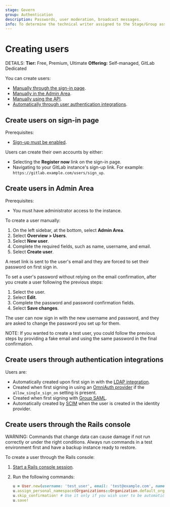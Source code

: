 ```yaml
---
stage: Govern
group: Authentication
description: Passwords, user moderation, broadcast messages.
info: To determine the technical writer assigned to the Stage/Group associated with this page, see https://handbook.gitlab.com/handbook/product/ux/technical-writing/#assignments
---
```


# Creating users

DETAILS:
**Tier:** Free, Premium, Ultimate
**Offering:** Self-managed, GitLab Dedicated

You can create users:

- [Manually through the sign-in page](#create-users-on-sign-in-page).
- [Manually in the Admin Area](#create-users-in-admin-area).
- [Manually using the API](../../../api/users.md).
- [Automatically through user authentication integrations](#create-users-through-authentication-integrations).

## Create users on sign-in page

Prerequisites:

- [Sign-up must be enabled](../../../administration/settings/sign_up_restrictions.md).

Users can create their own accounts by either:

- Selecting the **Register now** link on the sign-in page.
- Navigating to your GitLab instance's sign-up link. For example: `https://gitlab.example.com/users/sign_up`.

## Create users in Admin Area

Prerequisites:

- You must have administrator access to the instance.

To create a user manually:

1. On the left sidebar, at the bottom, select **Admin Area**.
1. Select **Overview > Users**.
1. Select **New user**.
1. Complete the required fields, such as name, username, and email.
1. Select **Create user**.

A reset link is sent to the user's email and they are forced to set their
password on first sign in.

To set a user's password without relying on the email confirmation, after you
create a user following the previous steps:

1. Select the user.
1. Select **Edit**.
1. Complete the password and password confirmation fields.
1. Select **Save changes**.

The user can now sign in with the new username and password, and they are asked
to change the password you set up for them.

NOTE:
If you wanted to create a test user, you could follow the previous steps
by providing a fake email and using the same password in the final confirmation.

## Create users through authentication integrations

Users are:

- Automatically created upon first sign in with the [LDAP integration](../../../administration/auth/ldap/index.md).
- Created when first signing in using an [OmniAuth provider](../../../integration/omniauth.md) if
  the `allow_single_sign_on` setting is present.
- Created when first signing with [Group SAML](../../group/saml_sso/index.md).
- Automatically created by [SCIM](../../group/saml_sso/scim_setup.md) when the user is created in
  the identity provider.

## Create users through the Rails console

WARNING:
Commands that change data can cause damage if not run correctly or under the right conditions. Always run commands in a test environment first and have a backup instance ready to restore.

To create a user through the Rails console:

1. [Start a Rails console session](../../../administration/operations/rails_console.md#starting-a-rails-console-session).
1. Run the following commands:

   ```ruby
   u = User.new(username: 'test_user', email: 'test@example.com', name: 'Test User', password: 'password', password_confirmation: 'password')
   u.assign_personal_namespace(Organizations::Organization.default_organization)
   u.skip_confirmation! # Use it only if you wish user to be automatically confirmed. If skipped, user receives confirmation e-mail
   u.save!
   ```
